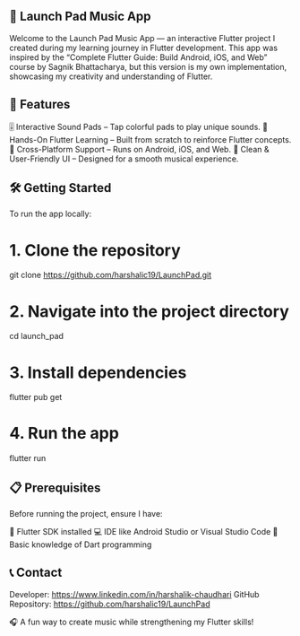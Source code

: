 ## 🎵 Launch Pad Music App

Welcome to the Launch Pad Music App — an interactive Flutter project I created during my learning journey in Flutter development.
This app was inspired by the “Complete Flutter Guide: Build Android, iOS, and Web” course by Sagnik Bhattacharya,
but this version is my own implementation, showcasing my creativity and understanding of Flutter.

## 🚀 Features

🎚️ Interactive Sound Pads – Tap colorful pads to play unique sounds.
🧠 Hands-On Flutter Learning – Built from scratch to reinforce Flutter concepts.
📱 Cross-Platform Support – Runs on Android, iOS, and Web.
🎨 Clean & User-Friendly UI – Designed for a smooth musical experience.

## 🛠️ Getting Started
To run the app locally:

# 1. Clone the repository
git clone https://github.com/harshalic19/LaunchPad.git

# 2. Navigate into the project directory
cd launch_pad

# 3. Install dependencies
flutter pub get

# 4. Run the app
flutter run

## 📋 Prerequisites
Before running the project, ensure I have:

🧩 Flutter SDK installed
💻 IDE like Android Studio or Visual Studio Code
💬 Basic knowledge of Dart programming

## 📞 Contact
Developer: https://www.linkedin.com/in/harshalik-chaudhari
GitHub Repository: https://github.com/harshalic19/LaunchPad

🎧 A fun way to create music while strengthening my Flutter skills!
